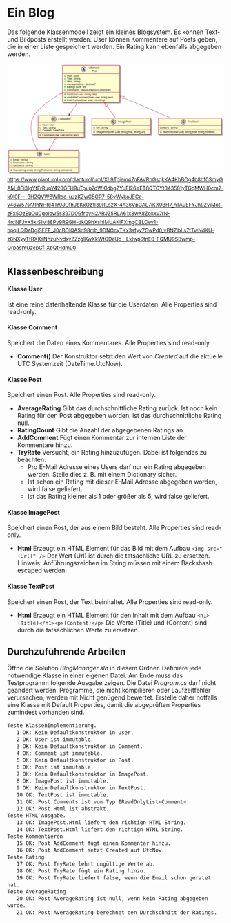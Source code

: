 # Ein Blog

Das folgende Klassenmodell zeigt ein kleines Blogsystem. Es können Text- und Bildposts
erstellt werden. User können Kommentare auf Posts geben, die in einer Liste gespeichert
werden. Ein Rating kann ebenfalls abgegeben werden.

![](klassendiagramm.svg)
<sup>
https://www.plantuml.com/plantuml/uml/XL9Tpjem47pFAVRnGsqkKA4KbBOg4b8h10SmyGAM_8Fi3IgYtFrRupY420GFH9uTpup7dWKIdbgZYuEI26YET8QTGYt343581yTGqMWH0cm2-k9I0F--_3H2QVW6WRoo-uJzKZwG5GP7-58yWykoJECe-v46W57sAtIhNHRi4Tr9JOfhJbKxOz1I39RLs2X-4h36VpGAL7iKX9BH7_nTAuEFYJh9ZvjMot-zFx5OzEuOuCgoIbw5s397D0GfrbyN2ARJZ5RLA61x3wX8Zokxv7rN-4rcNFJyX5xiSIM88Pv9R9GH-dkQ9hXshIMUAKiFXmgCBLOev1-hpqiLQDeDgiSEEF_J0cBOIQASd98mb_9DNOcyTKx3sfyv7GwPd0_yBN7ibLs7fTwNdKU-z8NXyyTfRXKsNhzuNvdxyZZzglKwXkWtGDaUo__LxIwpStnE0-FQMU9SBwmp-QrpasIYUzepCf-XbQtHdm00
</sup>

## Klassenbeschreibung

#### Klasse User
Ist eine reine datenhaltende Klasse für die Userdaten. Alle Properties sind read-only.

#### Klasse Comment
Speichert die Daten eines Kommentares. Alle Properties sind read-only.
- **Comment()** Der Konstruktor setzt den Wert von *Created* auf die aktuelle UTC Systemzeit
  (DateTime.UtcNow).

#### Klasse Post
Speichert einen Post. Alle Properties sind read-only.
- **AverageRating** Gibt das durchschnittliche Rating zurück. Ist noch kein Rating für den
  Post abgegeben worden, ist das durchschnittliche Rating null.
- **RatingCount** Gibt die Anzahl der abgegebenen Ratings an.
- **AddComment** Fügt einen Kommentar zur internen Liste der Kommentare hinzu.
- **TryRate** Versucht, ein Rating hinzuzufügen. Dabei ist folgendes zu beachten:
  - Pro E-Mail Adresse eines Users darf nur ein Rating abgegeben werden. Stelle dies
    z. B. mit einem Dictionary sicher.
  - Ist schon ein Rating mit dieser E-Mail Adresse abgegeben worden, wird false geliefert.
  - Ist das Rating kleiner als 1 oder größer als 5, wird false geliefert.

#### Klasse ImagePost
Speichert einen Post, der aus einem Bild besteht. Alle Properties sind read-only.

- **Html** Erzeugt ein HTML Element für das Bild mit dem Aufbau `<img src="(Url)" />` 
Der Wert (Url) ist durch die tatsächliche URL zu ersetzen. Hinweis: Anführungszeichen
im String müssen mit einem Backshash escaped werden.

#### Klasse TextPost
Speichert einen Post, der Text beinhaltet. Alle Properties sind read-only.

- **Html** Erzeugt ein HTML Element für den Inhalt mit dem Aufbau
`<h1>(Title)</h1><p>(Content)</p>` 
Die Werte (Title) und (Content) sind durch die tatsächlichen Werte zu ersetzen.

## Durchzuführende Arbeiten

Öffne die Solution *BlogManager.sln* in diesem Ordner.
Definiere jede notwendige Klasse in einer eigenen Datei. Am Ende muss das Testprogramm folgende
Ausgabe zeigen. Die Datei *Program.cs* darf nicht geändert werden. Programme, die nicht kompilieren
oder Laufzeitfehler verursachen,
werden mit Nicht genügend bewertet. Erstelle daher notfalls eine Klasse mit Default Properties, damit
die abgeprüften Properties zumindest vorhanden sind.

```text
Teste Klassenimplementierung.
   1 OK: Kein Defaultkonstruktor in User.
   2 OK: User ist immutable.
   3 OK: Kein Defaultkonstruktor in Comment.
   4 OK: Comment ist immutable.
   5 OK: Kein Defaultkonstruktor in Post.
   6 OK: Post ist immutable.
   7 OK: Kein Defaultkonstruktor in ImagePost.
   8 OK: ImagePost ist immutable.
   9 OK: Kein Defaultkonstruktor in TextPost.
   10 OK: TextPost ist immutable.
   11 OK: Post.Comments ist vom Typ IReadOnlyList<Comment>.
   12 OK: Post.Html ist abstrakt.
Teste HTML Ausgabe.
   13 OK: ImagePost.Html liefert den richtign HTML String.
   14 OK: TextPost.Html liefert den richtign HTML String.
Teste Kommentieren
   15 OK: Post.AddComment fügt einen Kommentar hinzu.
   16 OK: Post.AddComment setzt Created auf UtcNow.
Teste Rating
   17 OK: Post.TryRate lehnt ungültige Werte ab.
   18 OK: Post.TryRate fügt ein Rating hinzu.
   19 OK: Post.TryRate liefert false, wenn die Email schon geratet hat.
Teste AverageRating
   20 OK: Post.AverageRating ist null, wenn kein Rating abgegeben wurde.
   21 OK: Post.AverageRating berechnet den Durchschnitt der Ratings.
```
